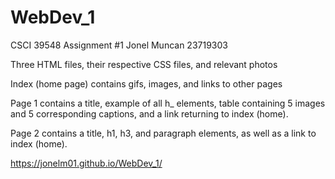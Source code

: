# WebDev_1
CSCI 39548 Assignment #1
Jonel Muncan
23719303

Three HTML files, their respective CSS files, and relevant photos

Index (home page) contains gifs, images, and links to other pages

Page 1 contains a title, example of all h_ elements, table containing 5 
images and 5 corresponding captions, and a link returning to index (home).

Page 2 contains a title, h1, h3, and paragraph elements, as well as a 
link to index (home).

https://jonelm01.github.io/WebDev_1/
